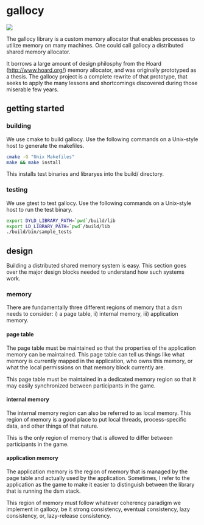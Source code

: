 # gallocy

<img src='https://secure.travis-ci.org/sholsapp/gallocy.png?branch=master'></a>

The gallocy library is a custom memory allocator that enables processes to
utilize memory on many machines. One could call gallocy a distributed shared
memory allocator.

It borrows a large amount of design philosphy from the Hoard
(http://www.hoard.org/) memory allocator, and was originally prototyped as a
thesis. The gallocy project is a complete rewrite of that prototype, that seeks
to apply the many lessons and shortcomings discovered during those miserable
few years.

## getting started

### building

We use cmake to build gallocy. Use the following commands on a Unix-style host
to generate the makefiles.

```bash
cmake -G "Unix Makefiles"
make && make install
```

This installs test binaries and libraryes into the build/ directory.

### testing

We use gtest to test gallocy. Use the following commands on a Unix-style host
to run the test binary.

```bash
export DYLD_LIBRARY_PATH=`pwd`/build/lib
export LD_LIBRARY_PATH=`pwd`/build/lib
./build/bin/sample_tests
```

## design

Building a distributed shared memory system is easy. This section goes over the
major design blocks needed to understand how such systems work.

### memory

There are fundamentally three different regions of memory that a dsm needs to
consider: i) a page table, ii) internal memory, iii) application memory.

#### page table

The page table must be maintained so that the properties of the application
memory can be maintained. This page table can tell us things like what memory
is currently mapped in the application, who owns this memory, or what the local
permissions on that memory block currently are.

This page table must be maintained in a dedicated memory region so that it may
easily synchronized between participants in the game.

#### internal memory

The internal memory region can also be referred to as local memory. This region
of memory is a good place to put local threads, process-specific data, and
other things of that nature.

This is the only region of memory that is allowed to differ between
participants in the game.

#### application memory

The application memory is the region of memory that is managed by the page
table and actually used by the application. Sometimes, I refer to the
application as the game to make it easier to distinguish between the library
that is running the dsm stack.

This region of memory must follow whatever coherency paradigm we implement in
gallocy, be it strong consistency, eventual consistency, lazy consistency, or,
lazy-release consistency.


